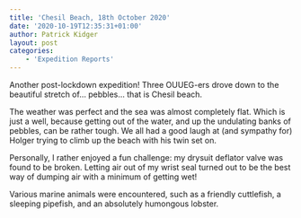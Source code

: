 ```yaml
---
title: 'Chesil Beach, 18th October 2020'
date: '2020-10-19T12:35:31+01:00'
author: Patrick Kidger
layout: post
categories:
    - 'Expedition Reports'
---
```


Another post-lockdown expedition! Three OUUEG-ers drove down to the beautiful stretch of… pebbles… that is Chesil beach.

The weather was perfect and the sea was almost completely flat. Which is just a well, because getting out of the water, and up the undulating banks of pebbles, can be rather tough. We all had a good laugh at (and sympathy for) Holger trying to climb up the beach with his twin set on.

Personally, I rather enjoyed a fun challenge: my drysuit deflator valve was found to be broken. Letting air out of my wrist seal turned out to be the best way of dumping air with a minimum of getting wet!

Various marine animals were encountered, such as a friendly cuttlefish, a sleeping pipefish, and an absolutely humongous lobster.
